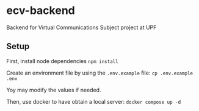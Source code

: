 # ecv-backend

 Backend for Virtual Communications Subject project at UPF

## Setup

First, install node dependencies
``npm install``

Create an environment file by using the `.env.example` file:
``cp .env.example .env``

Yoy may modify the values if needed.

Then, use docker to have obtain a local server:
``docker compose up -d``
